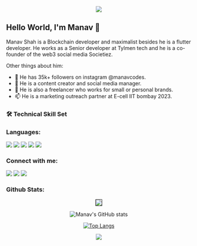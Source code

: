 <br>
<p align="center">
<img src="https://media-exp1.licdn.com/dms/image/D4D16AQH9h2wcrzo21Q/profile-displaybackgroundimage-shrink_350_1400/0/1666614739560?e=1674691200&v=beta&t=2t92JDIIqvZStUlpG_9uOiXvJz6swyOIuu1_Q15N3iU">
</p>

## Hello World, I'm Manav 👋
Manav Shah is a Blockchain developer and maximalist besides he is a flutter developer. He works as a Senior developer at Tylmen tech and he is a co-founder of the web3 social media Societiez. 

Other things about him:
- 👀 He has 35k+ followers on instagram @manavcodes.
- 🌱 He is a content creator and social media manager.
- 💞️ He is also a freelancer who works for small or personal brands. 
- 📫 He is a marketing outreach partner at E-cell IIT bombay 2023.

### 🛠️  Technical Skill Set

### Languages:
<p float="left">
<img src="https://img.shields.io/badge/Dart-0175C2?style=for-the-badge&logo=dart&logoColor=white">
<img src="https://img.shields.io/badge/JavaScript-F7DF1E?style=for-the-badge&logo=javascript&logoColor=black">
<img src="https://img.shields.io/badge/C-00599C?style=for-the-badge&logo=c&logoColor=white">
<img src="https://img.shields.io/badge/Python-14354C?style=for-the-badge&logo=python&logoColor=white">
<img src="https://img.shields.io/badge/LaTeX-47A141?style=for-the-badge&logo=LaTeX&logoColor=white">
</p>

### Connect with me:

[<img src="https://img.shields.io/badge/Gmail-D14836?style=for-the-badge&logo=gmail&logoColor=white" />](mailto:shahmanav765@gmail.com)
[<img src="https://img.shields.io/badge/Instagram-E4405F?style=for-the-badge&logo=instagram&logoColor=white" />](https://www.instagram.com/manavcodes)
[<img src="https://img.shields.io/badge/LinkedIn-0077B5?style=for-the-badge&logo=linkedin&logoColor=white" />](https://www.linkedin.com/in/flutterdev)

<!---
themanavshah/themanavshah is a ✨ special ✨ repository because its `README.md` (this file) appears on your GitHub profile.
You can click the Preview link to take a look at your changes.
--->

### Github Stats:
<center>

<img border="1" src = "https://github-profile-summary-cards.vercel.app/api/cards/profile-details?username=themanavshah&theme=radical" />

![Manav's GitHub stats](https://github-readme-stats.vercel.app/api?username=themanavshah&show_icons=true&theme=radical)

[![Top Langs](https://github-readme-stats.vercel.app/api/top-langs/?username=themanavshah&langs_count=5&show_icons=true&theme=radical)](https://github.com/themanavshah/github-readme-stats)

<img src="https://github-profile-trophy.vercel.app/?username=themanavshah&margin-w=5&theme=radical">

</center>
